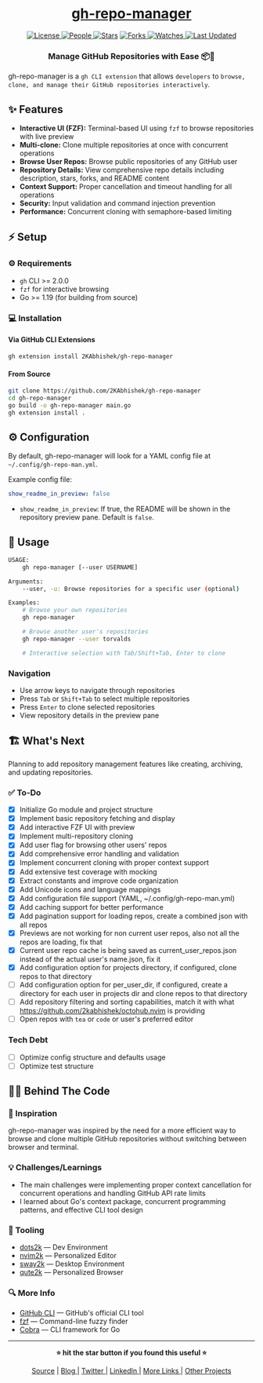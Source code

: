 <div align = "center">

<h1><a href="https://github.com/2kabhishek/gh-repo-manager">gh-repo-manager</a></h1>

<a href="https://github.com/2KAbhishek/gh-repo-manager/blob/main/LICENSE">
<img alt="License" src="https://img.shields.io/github/license/2kabhishek/gh-repo-manager?style=flat&color=eee&label="> </a>

<a href="https://github.com/2KAbhishek/gh-repo-manager/graphs/contributors">
<img alt="People" src="https://img.shields.io/github/contributors/2kabhishek/gh-repo-manager?style=flat&color=ffaaf2&label=People"> </a>

<a href="https://github.com/2KAbhishek/gh-repo-manager/stargazers">
<img alt="Stars" src="https://img.shields.io/github/stars/2kabhishek/gh-repo-manager?style=flat&color=98c379&label=Stars"></a>

<a href="https://github.com/2KAbhishek/gh-repo-manager/network/members">
<img alt="Forks" src="https://img.shields.io/github/forks/2kabhishek/gh-repo-manager?style=flat&color=66a8e0&label=Forks"> </a>

<a href="https://github.com/2KAbhishek/gh-repo-manager/watchers">
<img alt="Watches" src="https://img.shields.io/github/watchers/2kabhishek/gh-repo-manager?style=flat&color=f5d08b&label=Watches"> </a>

<a href="https://github.com/2KAbhishek/gh-repo-manager/pulse">
<img alt="Last Updated" src="https://img.shields.io/github/last-commit/2kabhishek/gh-repo-manager?style=flat&color=e06c75&label="> </a>

<h3>Manage GitHub Repositories with Ease 📦🚀</h3>

</div>

gh-repo-manager is a `gh CLI extension` that allows `developers` to `browse, clone, and manage their GitHub repositories interactively`.

## ✨ Features

- **Interactive UI (FZF):** Terminal-based UI using `fzf` to browse repositories with live preview
- **Multi-clone:** Clone multiple repositories at once with concurrent operations
- **Browse User Repos:** Browse public repositories of any GitHub user
- **Repository Details:** View comprehensive repo details including description, stars, forks, and README content
- **Context Support:** Proper cancellation and timeout handling for all operations
- **Security:** Input validation and command injection prevention
- **Performance:** Concurrent cloning with semaphore-based limiting

## ⚡ Setup

### ⚙️ Requirements

- `gh` CLI >= 2.0.0
- `fzf` for interactive browsing
- Go >= 1.19 (for building from source)

### 💻 Installation

#### Via GitHub CLI Extensions

```bash
gh extension install 2KAbhishek/gh-repo-manager
```

#### From Source

```bash
git clone https://github.com/2KAbhishek/gh-repo-manager
cd gh-repo-manager
go build -o gh-repo-manager main.go
gh extension install .
```

## ⚙️ Configuration

By default, gh-repo-manager will look for a YAML config file at `~/.config/gh-repo-man.yml`.

Example config file:

```yaml
show_readme_in_preview: false
```

- `show_readme_in_preview`: If true, the README will be shown in the repository preview pane. Default is `false`.

## 🚀 Usage

```bash
USAGE:
    gh repo-manager [--user USERNAME]

Arguments:
    --user, -u: Browse repositories for a specific user (optional)

Examples:
    # Browse your own repositories
    gh repo-manager

    # Browse another user's repositories
    gh repo-manager --user torvalds

    # Interactive selection with Tab/Shift+Tab, Enter to clone
```

### Navigation

- Use arrow keys to navigate through repositories
- Press `Tab` or `Shift+Tab` to select multiple repositories
- Press `Enter` to clone selected repositories
- View repository details in the preview pane

## 🏗️ What's Next

Planning to add repository management features like creating, archiving, and updating repositories.

### ✅ To-Do

- [x] Initialize Go module and project structure
- [x] Implement basic repository fetching and display
- [x] Add interactive FZF UI with preview
- [x] Implement multi-repository cloning
- [x] Add user flag for browsing other users' repos
- [x] Add comprehensive error handling and validation
- [x] Implement concurrent cloning with proper context support
- [x] Add extensive test coverage with mocking
- [x] Extract constants and improve code organization
- [x] Add Unicode icons and language mappings
- [x] Add configuration file support (YAML, ~/.config/gh-repo-man.yml)
- [x] Add caching support for better performance
- [x] Add pagination support for loading repos, create a combined json with all repos
- [x] Previews are not working for non current user repos, also not all the repos are loading, fix that
- [x] Current user repo cache is being saved as current_user_repos.json instead of the actual user's name.json, fix it
- [x] Add configuration option for projects directory, if configured, clone repos to that directory
- [ ] Add configuration option for per_user_dir, if configured, create a directory for each user in projects dir and clone repos to that directory
- [ ] Add repository filtering and sorting capabilities, match it with what https://github.com/2kabhishek/octohub.nvim is providing
- [ ] Open repos with `tea` or `code` or user's preferred editor

### Tech Debt

- [ ] Optimize config structure and defaults usage
- [ ] Optimize test structure

## 🧑‍💻 Behind The Code

### 🌈 Inspiration

gh-repo-manager was inspired by the need for a more efficient way to browse and clone multiple GitHub repositories without switching between browser and terminal.

### 💡 Challenges/Learnings

- The main challenges were implementing proper context cancellation for concurrent operations and handling GitHub API rate limits
- I learned about Go's context package, concurrent programming patterns, and effective CLI tool design

### 🧰 Tooling

- [dots2k](https://github.com/2kabhishek/dots2k) — Dev Environment
- [nvim2k](https://github.com/2kabhishek/nvim2k) — Personalized Editor
- [sway2k](https://github.com/2kabhishek/sway2k) — Desktop Environment
- [qute2k](https://github.com/2kabhishek/qute2k) — Personalized Browser

### 🔍 More Info

- [GitHub CLI](https://github.com/cli/cli) — GitHub's official CLI tool
- [fzf](https://github.com/junegunn/fzf) — Command-line fuzzy finder
- [Cobra](https://github.com/spf13/cobra) — CLI framework for Go

<hr>

<div align="center">

<strong>⭐ hit the star button if you found this useful ⭐</strong><br>

<a href="https://github.com/2KAbhishek/gh-repo-manager">Source</a>
| <a href="https://2kabhishek.github.io/blog" target="_blank">Blog </a>
| <a href="https://twitter.com/2kabhishek" target="_blank">Twitter </a>
| <a href="https://linkedin.com/in/2kabhishek" target="_blank">LinkedIn </a>
| <a href="https://2kabhishek.github.io/links" target="_blank">More Links </a>
| <a href="https://2kabhishek.github.io/projects" target="_blank">Other Projects </a>

</div>
